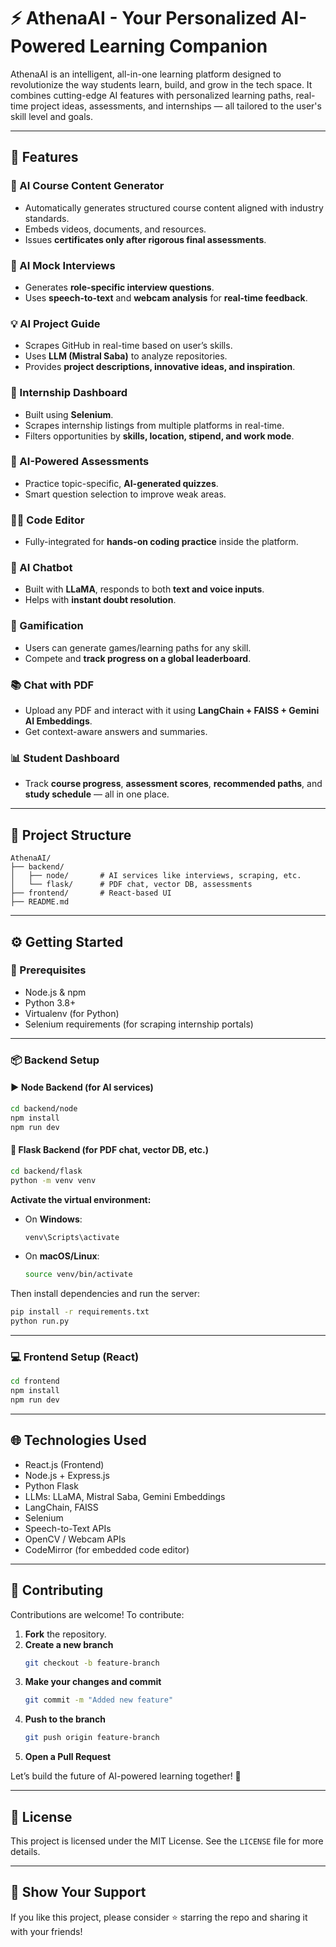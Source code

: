 # ⚡ AthenaAI - Your Personalized AI-Powered Learning Companion

AthenaAI is an intelligent, all-in-one learning platform designed to revolutionize the way students learn, build, and grow in the tech space. It combines cutting-edge AI features with personalized learning paths, real-time project ideas, assessments, and internships — all tailored to the user's skill level and goals.

---

## 🚀 Features

### 🧠 AI Course Content Generator
- Automatically generates structured course content aligned with industry standards.
- Embeds videos, documents, and resources.
- Issues **certificates only after rigorous final assessments**.

### 🎤 AI Mock Interviews
- Generates **role-specific interview questions**.
- Uses **speech-to-text** and **webcam analysis** for **real-time feedback**.

### 💡 AI Project Guide
- Scrapes GitHub in real-time based on user’s skills.
- Uses **LLM (Mistral Saba)** to analyze repositories.
- Provides **project descriptions, innovative ideas, and inspiration**.

### 🎯 Internship Dashboard
- Built using **Selenium**.
- Scrapes internship listings from multiple platforms in real-time.
- Filters opportunities by **skills, location, stipend, and work mode**.

### 🧪 AI-Powered Assessments
- Practice topic-specific, **AI-generated quizzes**.
- Smart question selection to improve weak areas.

### 🧑‍💻 Code Editor
- Fully-integrated for **hands-on coding practice** inside the platform.

### 🤖 AI Chatbot
- Built with **LLaMA**, responds to both **text and voice inputs**.
- Helps with **instant doubt resolution**.

### 🎩 Gamification
- Users can generate games/learning paths for any skill.
- Compete and **track progress on a global leaderboard**.

### 📚 Chat with PDF
- Upload any PDF and interact with it using **LangChain + FAISS + Gemini AI Embeddings**.
- Get context-aware answers and summaries.

### 📊 Student Dashboard
- Track **course progress**, **assessment scores**, **recommended paths**, and **study schedule** — all in one place.

---

## 🧹 Project Structure

```
AthenaAI/
├── backend/
│   ├── node/       # AI services like interviews, scraping, etc.
│   └── flask/      # PDF chat, vector DB, assessments
├── frontend/       # React-based UI
├── README.md
```

---

## ⚙️ Getting Started

### 🔧 Prerequisites

- Node.js & npm
- Python 3.8+
- Virtualenv (for Python)
- Selenium requirements (for scraping internship portals)

---

### 📦 Backend Setup

#### ▶ Node Backend (for AI services)

```bash
cd backend/node
npm install
npm run dev
```

#### 🐍 Flask Backend (for PDF chat, vector DB, etc.)

```bash
cd backend/flask
python -m venv venv
```

**Activate the virtual environment:**

- On **Windows**:
  ```bash
  venv\Scripts\activate
  ```

- On **macOS/Linux**:
  ```bash
  source venv/bin/activate
  ```

Then install dependencies and run the server:

```bash
pip install -r requirements.txt
python run.py
```

---

### 💻 Frontend Setup (React)

```bash
cd frontend
npm install
npm run dev
```

---

## 🌐 Technologies Used

- React.js (Frontend)
- Node.js + Express.js
- Python Flask
- LLMs: LLaMA, Mistral Saba, Gemini Embeddings
- LangChain, FAISS
- Selenium
- Speech-to-Text APIs
- OpenCV / Webcam APIs
- CodeMirror (for embedded code editor)

---

## 🤝 Contributing

Contributions are welcome! To contribute:

1. **Fork** the repository.
2. **Create a new branch**  
   ```bash
   git checkout -b feature-branch
   ```
3. **Make your changes and commit**  
   ```bash
   git commit -m "Added new feature"
   ```
4. **Push to the branch**  
   ```bash
   git push origin feature-branch
   ```
5. **Open a Pull Request**

Let’s build the future of AI-powered learning together! 🚀

---

## 📄 License

This project is licensed under the MIT License. See the `LICENSE` file for more details.

---

## 🌟 Show Your Support

If you like this project, please consider ⭐ starring the repo and sharing it with your friends!

